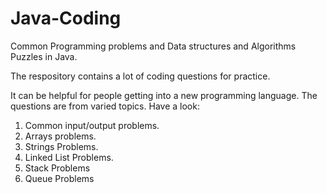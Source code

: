 # Java-Coding
Common Programming problems and Data structures and Algorithms Puzzles in Java. 

The respository contains a lot of coding questions for practice. 

It can be helpful for people getting into a new programming language. 
The questions are from varied topics. 
Have a look: 

1. Common input/output problems. 
2. Arrays problems.
3. Strings Problems. 
4. Linked List Problems. 
5. Stack Problems
6. Queue Problems
